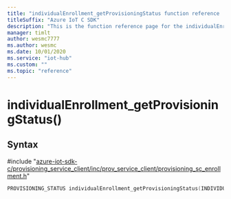 ```yaml
---                             
title: "individualEnrollment_getProvisioningStatus function reference | Microsoft Docs" 
titleSuffix: "Azure IoT C SDK"            
description: "This is the function reference page for the individualEnrollment_getProvisioningStatus() function in the Azure IoT C SDK. This SDK is used with Azure IoT Hub and Azure IoT Hub Device Provisioning Service"            
manager: timlt                 
author: wesmc7777              
ms.author: wesmc               
ms.date: 10/01/2020                    
ms.service: "iot-hub"             
ms.custom: ""                
ms.topic: "reference"        
---                            
```


# individualEnrollment_getProvisioningStatus()

## Syntax

\#include "[azure-iot-sdk-c/provisioning_service_client/inc/prov_service_client/provisioning_sc_enrollment.h](../provisioning-sc-enrollment-h.md)"  
```C
PROVISIONING_STATUS individualEnrollment_getProvisioningStatus(INDIVIDUAL_ENROLLMENT_HANDLE  enrollment);
```

